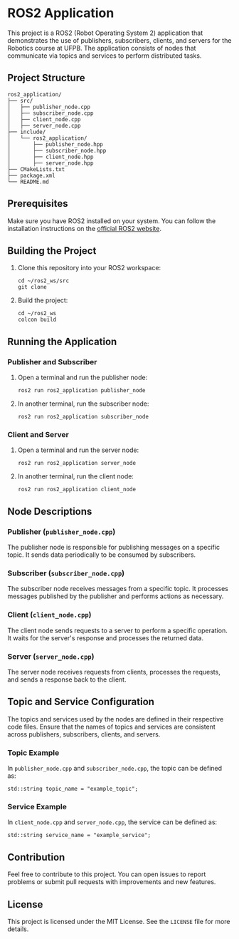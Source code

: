 ROS2 Application
================

This project is a ROS2 (Robot Operating System 2) application that demonstrates the use of publishers, subscribers, clients, and servers for the Robotics course at UFPB. The application consists of nodes that communicate via topics and services to perform distributed tasks.

Project Structure
-----------------

    ros2_application/
    ├── src/
    │   ├── publisher_node.cpp
    │   ├── subscriber_node.cpp
    │   ├── client_node.cpp
    │   ├── server_node.cpp
    ├── include/
    │   └── ros2_application/
    │       ├── publisher_node.hpp
    │       ├── subscriber_node.hpp
    │       ├── client_node.hpp
    │       ├── server_node.hpp
    ├── CMakeLists.txt
    ├── package.xml
    └── README.md
    
Prerequisites
-------------

Make sure you have ROS2 installed on your system. You can follow the installation instructions on the [official ROS2 website](https://docs.ros.org/en/foxy/Installation.html).

Building the Project
--------------------

1.  Clone this repository into your ROS2 workspace:
    
        cd ~/ros2_ws/src
        git clone 
    
2.  Build the project:
    
        cd ~/ros2_ws
        colcon build
    

Running the Application
-----------------------

### Publisher and Subscriber

1.  Open a terminal and run the publisher node:
    
        ros2 run ros2_application publisher_node
    
2.  In another terminal, run the subscriber node:
    
        ros2 run ros2_application subscriber_node
    

### Client and Server

1.  Open a terminal and run the server node:
    
        ros2 run ros2_application server_node
    
2.  In another terminal, run the client node:
    
        ros2 run ros2_application client_node
    

Node Descriptions
-----------------

### Publisher (`publisher_node.cpp`)

The publisher node is responsible for publishing messages on a specific topic. It sends data periodically to be consumed by subscribers.

### Subscriber (`subscriber_node.cpp`)

The subscriber node receives messages from a specific topic. It processes messages published by the publisher and performs actions as necessary.

### Client (`client_node.cpp`)

The client node sends requests to a server to perform a specific operation. It waits for the server's response and processes the returned data.

### Server (`server_node.cpp`)

The server node receives requests from clients, processes the requests, and sends a response back to the client.

Topic and Service Configuration
-------------------------------

The topics and services used by the nodes are defined in their respective code files. Ensure that the names of topics and services are consistent across publishers, subscribers, clients, and servers.

### Topic Example

In `publisher_node.cpp` and `subscriber_node.cpp`, the topic can be defined as:

    std::string topic_name = "example_topic";

### Service Example

In `client_node.cpp` and `server_node.cpp`, the service can be defined as:

    std::string service_name = "example_service";

Contribution
------------

Feel free to contribute to this project. You can open issues to report problems or submit pull requests with improvements and new features.

License
-------

This project is licensed under the MIT License. See the `LICENSE` file for more details.
